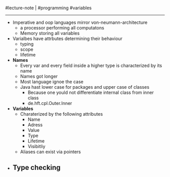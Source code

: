 #lecture-note |  #programming #variables

---

- Imperative and oop languages mirror von-neumann-architecture
	- a processor performing all computatons
	- Memory storing all variables
- Varialbes have attrbutes determining their behaviour
	- typing
	- scope 
	- lifetime
- **Names**
	- Every var and every field inside a higher type is characterized by its name
	- Names got longer
	- Most language ignoe the case
	- Java hast lower case for packages and upper case of classes
		- Because one yould not differentiate internal class from inner class
		- de.hft.cpl.Outer.Inner
- **Variables**
	- Charaterized by the following attributes
		- Name
		- Adress
		- Value 
		- Type
		- Lifetime
		- Visibitliy
	- Aliases can exist via pointers
- **Type checking**
	- 